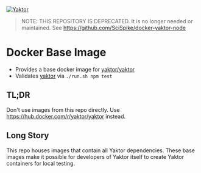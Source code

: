 [![Yaktor](http://yaktor.io/pics/yaktor-logo.png)](http://yaktor.io)

> NOTE: THIS REPOSITORY IS DEPRECATED.  It is no longer needed or maintained.  See https://github.com/SciSpike/docker-yaktor-node

# Docker Base Image

* Provides a base docker image for [yaktor/yaktor](https://hub.docker.com/r/yaktor/yaktor)
* Validates [yaktor](https://github.com/SciSpike/yaktor) via `./run.sh npm test`

## TL;DR

Don't use images from this repo directly.
Use https://hub.docker.com/r/yaktor/yaktor instead.

## Long Story

This repo houses images that contain all Yaktor dependencies.  These base
images make it possible for developers of Yaktor itself to create Yaktor
containers for local testing.
